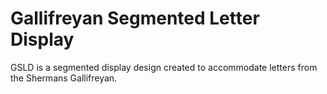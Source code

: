 # Gallifreyan Segmented Letter Display
GSLD is a segmented display design created to accommodate letters from the Shermans Gallifreyan.
